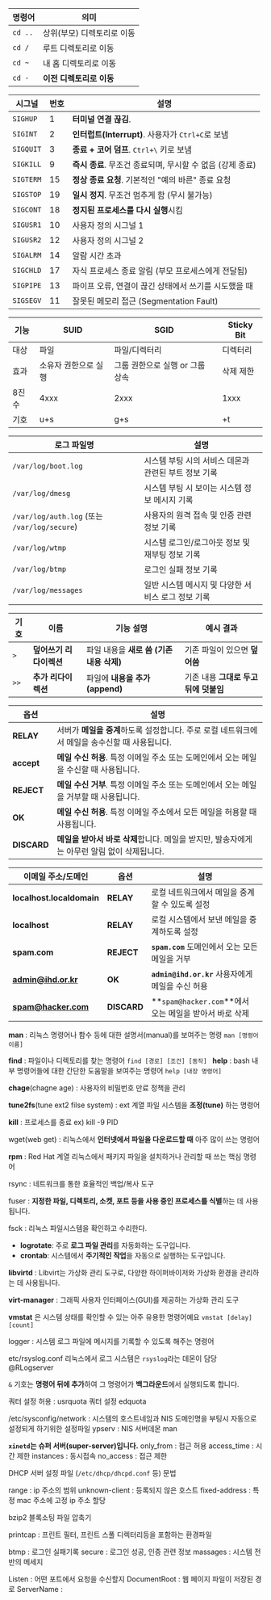 
|명령어|의미|
|---|---|
|`cd ..`|상위(부모) 디렉토리로 이동|
|`cd /`|루트 디렉토리로 이동|
|`cd ~`|내 홈 디렉토리로 이동|
|`cd -`|**이전 디렉토리로 이동**|

| 시그널       | 번호  | 설명                                     |
| --------- | --- | -------------------------------------- |
| `SIGHUP`  | 1   | **터미널 연결 끊김**.                         |
| `SIGINT`  | 2   | **인터럽트(Interrupt)**. 사용자가 `Ctrl+C`로 보냄 |
| `SIGQUIT` | 3   | **종료 + 코어 덤프**. `Ctrl+\` 키로 보냄         |
| `SIGKILL` | 9   | **즉시 종료**. 무조건 종료되며, 무시할 수 없음 (강제 종료)  |
| `SIGTERM` | 15  | **정상 종료 요청**. 기본적인 "예의 바른" 종료 요청       |
| `SIGSTOP` | 19  | **일시 정지**. 무조건 멈추게 함 (무시 불가능)          |
| `SIGCONT` | 18  | **정지된 프로세스를 다시 실행**시킴                  |
| `SIGUSR1` | 10  | 사용자 정의 시그널 1                           |
| `SIGUSR2` | 12  | 사용자 정의 시그널 2                           |
| `SIGALRM` | 14  | 알람 시간 초과                               |
| `SIGCHLD` | 17  | 자식 프로세스 종료 알림 (부모 프로세스에게 전달됨)          |
| `SIGPIPE` | 13  | 파이프 오류, 연결이 끊긴 상태에서 쓰기를 시도했을 때         |
| `SIGSEGV` | 11  | 잘못된 메모리 접근 (Segmentation Fault)        |

|기능|SUID|SGID|Sticky Bit|
|---|---|---|---|
|대상|파일|파일/디렉터리|디렉터리|
|효과|소유자 권한으로 실행|그룹 권한으로 실행 or 그룹 상속|삭제 제한|
|8진수|4xxx|2xxx|1xxx|
|기호|u+s|g+s|+t|


|**로그 파일명**|**설명**|
|---|---|
|`/var/log/boot.log`|시스템 부팅 시의 서비스 데몬과 관련된 부트 정보 기록|
|`/var/log/dmesg`|시스템 부팅 시 보이는 시스템 정보 메시지 기록|
|`/var/log/auth.log` (또는 `/var/log/secure`)|사용자의 원격 접속 및 인증 관련 정보 기록|
|`/var/log/wtmp`|시스템 로그인/로그아웃 정보 및 재부팅 정보 기록|
|`/var/log/btmp`|로그인 실패 정보 기록|
|`/var/log/messages`|일반 시스템 메시지 및 다양한 서비스 로그 정보 기록|

|기호|이름|기능 설명|예시 결과|
|---|---|---|---|
|`>`|**덮어쓰기 리다이렉션**|파일 내용을 **새로 씀 (기존 내용 삭제)**|기존 파일이 있으면 **덮어씀**|
|`>>`|**추가 리다이렉션**|파일에 **내용을 추가 (append)**|기존 내용 **그대로 두고 뒤에 덧붙임**|

|**옵션**|**설명**|
|---|---|
|**RELAY**|서버가 **메일을 중계**하도록 설정합니다. 주로 로컬 네트워크에서 메일을 송수신할 때 사용됩니다.|
|**accept**|**메일 수신 허용**. 특정 이메일 주소 또는 도메인에서 오는 메일을 수신할 때 사용됩니다.|
|**REJECT**|**메일 수신 거부**. 특정 이메일 주소 또는 도메인에서 오는 메일을 거부할 때 사용됩니다.|
|**OK**|**메일 수신 허용**. 특정 이메일 주소에서 모든 메일을 허용할 때 사용됩니다.|
|**DISCARD**|**메일을 받아서 바로 삭제**합니다. 메일을 받지만, 발송자에게는 아무런 알림 없이 삭제됩니다.|

|**이메일 주소/도메인**|**옵션**|**설명**|
|---|---|---|
|**localhost.localdomain**|**RELAY**|로컬 네트워크에서 메일을 중계할 수 있도록 설정|
|**localhost**|**RELAY**|로컬 시스템에서 보낸 메일을 중계하도록 설정|
|**spam.com**|**REJECT**|**`spam.com`** 도메인에서 오는 모든 메일을 거부|
|**admin@ihd.or.kr**|**OK**|**`admin@ihd.or.kr`** 사용자에게 메일을 수신 허용|
|**spam@hacker.com**|**DISCARD**|**`spam@hacker.com`**에서 오는 메일을 받아서 바로 삭제|


**man** : 리눅스 명령어나 함수 등에 대한 설명서(manual)를 보여주는 명령
`man [명령어 이름]`

**find** :  파일이나 디렉토리를 찾는 명령어
`find [경로] [조건] [동작]
`
**help** :  bash 내부 명령어들에 대한 간단한 도움말을 보여주는 명령어
`help [내장 명령어]`

**chage**(chagne age) : 사용자의 비밀번호 만료 정책을 관리

**tune2fs**(tune ext2 filse system) : ext 계열 파일 시스템을 **조정(tune)** 하는 명령어

**kill** : 프로세스를 종료 ex) kill -9 PID

wget(web get) : 리눅스에서 **인터넷에서 파일을 다운로드할 때** 아주 많이 쓰는 명령어

**rpm** : Red Hat 계열 리눅스에서 패키지 파일을 설치하거나 관리할 때 쓰는 핵심 명령어

rsync : 네트워크를 통한 효율적인 백업/복사 도구

fuser : **지정한 파일, 디렉토리, 소켓, 포트 등을 사용 중인 프로세스를 식별**하는 데 사용됩니다.

fsck : 리눅스 파일시스템을 확인하고 수리한다.

- **logrotate**: 주로 **로그 파일 관리**를 자동화하는 도구입니다.
- **crontab**: 시스템에서 **주기적인 작업**을 자동으로 실행하는 도구입니다.

**libvirtd** : Libvirt는 가상화 관리 도구로, 다양한 하이퍼바이저와 가상화 환경을 관리하는 데 사용됩니다.

**virt-manager** : 그래픽 사용자 인터페이스(GUI)를 제공하는 가상화 관리 도구

**vmstat** 은 시스템 상태를 확인할 수 있는 아주 유용한 명령어예요
`vmstat [delay] [count]`

logger : 시스템 로그 파일에 메시지를 기록할 수 있도록 해주는 명령어

etc/rsyslog.conf
리눅스에서 로그 시스템은 `rsyslog`라는 데몬이 담당
@RLogserver

`&` 기호는 **명령어 뒤에 추가**하여 그 명령어가 **백그라운드**에서 실행되도록 합니다.

쿼터 설정 허용  : usrquota
쿼터 설정 edquota

/etc/sysconfig/network : 시스템의 호스트네임과 NIS 도메인명을 부팅시 자동으로 설정되게 하기위한 설정파일
ypserv  : NIS 서버데몬
man

**`xinetd`는 슈퍼 서버(super-server)입니다.**
only_from :  접근 허용
access_time : 시간 제한
instances : 동시접속
no_access : 접근 제한

DHCP 서버 설정 파일 (`/etc/dhcp/dhcpd.conf` 등) 문법

range : ip 주소의 범위
unknown-client : 등록되지 않은 호스트
fixed-address : 특정 mac 주소에 고정 ip 주소 할당

bzip2  블록소팅 파일 압축기

printcap : 프린트 필터, 프린트 스풀 디렉터리등을 포함하는 환경파일

btmp : 로그인 실패기록
secure : 로그인 성공, 인증 관련 정보
massages : 시스템 전반의 메세지

Listen : 어떤 포트에서 요청을 수신할지
DocumentRoot : 웹 페이지 파일이 저장된 경로
ServerName : 
